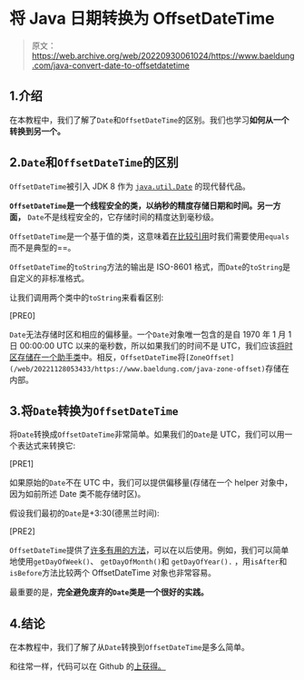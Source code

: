 # 将 Java 日期转换为 OffsetDateTime

> 原文：<https://web.archive.org/web/20220930061024/https://www.baeldung.com/java-convert-date-to-offsetdatetime>

## 1.介绍

在本教程中，我们了解了`Date`和`OffsetDateTime`的区别。我们也学习**如何从一个转换到另一个。**

## 2.`Date`和`OffsetDateTime`的区别

`OffsetDateTime`被引入 JDK 8 作为 [`java.util.Date`](/web/20221128053433/https://www.baeldung.com/java-util-date-sql-date) 的现代替代品。

**`OffsetDateTime`是一个线程安全的类，以纳秒的精度存储日期和时间。另一方面，** `Date`不是线程安全的，它存储时间的精度达到毫秒级。

`OffsetDateTime`是一个基于值的类，这意味着[在比较引用](https://web.archive.org/web/20221128053433/https://docs.oracle.com/en/java/javase/11/docs/api/java.base/java/lang/doc-files/ValueBased.html)时我们需要使用`equals` 而不是典型的==。

`OffsetDateTime`的`toString`方法的输出是 ISO-8601 格式，而`Date`的`toString`是自定义的非标准格式。

让我们调用两个类中的`toString`来看看区别:

[PRE0]

`Date`无法存储时区和相应的偏移量。一个`Date`对象唯一包含的是自 1970 年 1 月 1 日 00:00:00 UTC 以来的毫秒数，所以如果我们的时间不是 UTC，我们应该[将时区存储在一个助手类](/web/20221128053433/https://www.baeldung.com/java-set-date-time-zone)中。相反，`OffsetDateTime`将`[ZoneOffset](/web/20221128053433/https://www.baeldung.com/java-zone-offset)`存储在内部。

## 3.将`Date`转换为`OffsetDateTime`

将`Date`转换成`OffsetDateTime`非常简单。如果我们的`Date`是 UTC，我们可以用一个表达式来转换它:

[PRE1]

如果原始的`Date`不在 UTC 中，我们可以提供偏移量(存储在一个 helper 对象中，因为如前所述 Date 类不能存储时区)。

假设我们最初的`Date`是+3:30(德黑兰时间):

[PRE2]

`OffsetDateTime`提供了[许多有用的方法](https://web.archive.org/web/20221128053433/https://docs.oracle.com/en/java/javase/11/docs/api/java.base/java/time/OffsetDateTime.html)，可以在以后使用。例如，我们可以简单地使用`getDayOfWeek()`、 `getDayOfMonth()`和 `getDayOfYear().` ，用`isAfter`和`isBefore`方法比较两个 OffsetDateTime 对象也非常容易。

最重要的是，**完全避免废弃的`Date`类是一个很好的实践。**

## 4.结论

在本教程中，我们了解了从`Date`转换到`OffsetDateTime`是多么简单。

和往常一样，代码可以在 Github 的[上获得。](https://web.archive.org/web/20221128053433/https://github.com/eugenp/tutorials/tree/master/core-java-modules/core-java-date-operations-2)